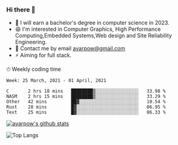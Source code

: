 ### Hi there 👋
<!--I have been a GitHub member for [![Years Badge](https://badges.pufler.dev/years/avarpow)](https://badges.pufler.dev)-->
- 🌱 I will earn a bachelor's degree in computer science in 2023.
- 😄 I'm interested in Computer Graphics, High Performance Computing,Embedded Systems,Web design and Site Reliability Engineering.
- 💬 Contact me by email avarpow@gmail.com
- ⚡ Aiming for full stack.

<!--💻 Coding Activity Logging

[![Commits Badge](https://badges.pufler.dev/commits/weekly/avarpow)](https://badges.pufler.dev)-->

⏱ Weekly coding time
<!--START_SECTION:waka-->
```text
Week: 25 March, 2021 - 01 April, 2021

C       2 hrs 18 mins   ████████▒░░░░░░░░░░░░░░░░   33.98 % 
NASM    2 hrs 15 mins   ████████▒░░░░░░░░░░░░░░░░   33.29 % 
Other   42 mins         ██▓░░░░░░░░░░░░░░░░░░░░░░   10.54 % 
Rust    28 mins         █▓░░░░░░░░░░░░░░░░░░░░░░░   06.95 % 
Text    25 mins         █▓░░░░░░░░░░░░░░░░░░░░░░░   06.33 % 
```
<!--END_SECTION:waka-->

[![avarpow's github stats](https://github-readme-stats.vercel.app/api?username=avarpow&count_private=true&show_icons=true&hide=issues&hide_border=true)](https://github.com/anuraghazra/github-readme-stats)

![Top Langs](https://github-readme-stats.vercel.app/api/top-langs/?username=avarpow&layout=compact&hide_border=true) 
<!--[![avarpow's wakatime stats](https://github-readme-stats.vercel.app/api/wakatime?username=avarpow)](https://github.com/anuraghazra/github-readme-stats)-->
